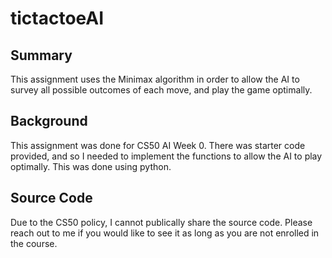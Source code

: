 # tictactoeAI


## Summary
This assignment uses the Minimax algorithm in order to allow the AI to survey all possible outcomes of each move, and play the game optimally.
## Background
This assignment was done for CS50 AI Week 0. There was starter code provided, and so I needed to implement the functions to allow the AI to play optimally. This was done using python.
## Source Code
Due to the CS50 policy, I cannot publically share the source code. Please reach out to me if you would like to see it as long as you are not enrolled in the course.
